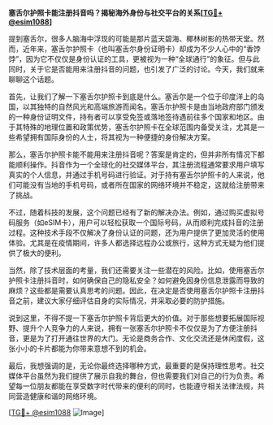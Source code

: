 **塞舌尔护照卡能注册抖音吗？揭秘海外身份与社交平台的关系[[TG💪+ @esim1088](https://t.me/s/esim1088)]**

提到塞舌尔，很多人脑海中浮现的可能是那片蓝天碧海、椰林树影的热带天堂。然而，近年来，塞舌尔护照卡（也叫塞舌尔身份证明卡）却成为不少人心中的“香饽饽”，因为它不仅仅是身份认证的工具，更被视为一种“全球通行”的象征。但与此同时，关于它是否能用来注册抖音的问题，也引发了广泛的讨论。今天，我们就来聊聊这个话题。

首先，让我们了解一下塞舌尔护照卡到底是什么。塞舌尔是一个位于印度洋上的岛国，以其独特的自然风光和高端旅游而闻名。塞舌尔护照卡是由当地政府部门颁发的一种身份证明文件，持有者可以享受免签或落地签待遇前往多个国家和地区。由于其特殊的地理位置和政策优势，塞舌尔护照卡在全球范围内备受关注，尤其是一些希望拥有国际身份的人士，将其视为一种便捷的身份解决方案。

那么，塞舌尔护照卡能不能用来注册抖音呢？答案是肯定的，但并非所有情况下都能顺利操作。抖音作为一个全球化的社交媒体平台，其注册流程通常要求用户填写真实的个人信息，并通过手机号码进行验证。对于持有塞舌尔护照卡的人来说，他们可能没有当地的手机号码，或者所在国家的网络环境并不稳定，这就给注册带来了挑战。

不过，随着科技的发展，这个问题已经有了新的解决办法。例如，通过购买虚拟号码服务（如eSIM卡），用户可以轻松获取一个国际号码，从而顺利完成抖音的注册过程。这种技术手段不仅解决了身份认证的问题，还为用户提供了更加灵活的使用体验。尤其是在疫情期间，许多人都选择远程办公或旅行，这种方式无疑为他们提供了极大的便利。

当然，除了技术层面的考量，我们还需要关注一些潜在的风险。比如，使用塞舌尔护照卡注册抖音时，如何确保自己的隐私安全？如何避免因身份信息泄露而导致的麻烦？这些都是需要认真思考的问题。因此，在决定是否使用塞舌尔护照卡注册抖音之前，建议大家仔细评估自身的实际情况，并采取必要的防护措施。

说到这里，不得不提一下塞舌尔护照卡背后更大的价值。对于那些想要拓展国际视野、提升个人竞争力的人来说，拥有一张塞舌尔护照卡不仅仅是为了方便注册抖音，更是为了打开通往世界的大门。无论是商务合作、文化交流还是休闲度假，这张小小的卡片都能为你带来意想不到的机会。

最后，我想强调的是，无论你最终选择哪种方式，最重要的是保持理性思考。社交媒体平台虽然为我们提供了展示自我的舞台，但也需要我们对自己的行为负责。希望每一位朋友都能在享受数字时代带来的便利的同时，也能遵守相关法律法规，共同营造健康和谐的网络环境。

[[TG💪+ @esim1088](https://t.me/s/esim1088) ![Image](https://i.postimg.cc/4NQfJmqS/Snipaste-2025-05-13-00-14-12.png)]